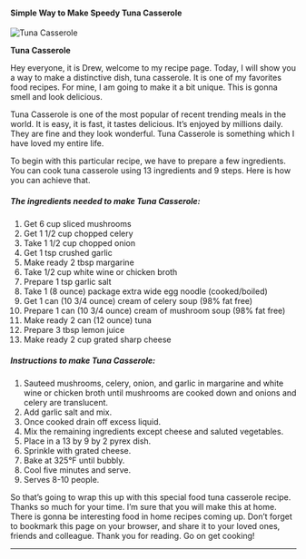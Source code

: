             

#### Simple Way to Make Speedy Tuna Casserole

![Tuna Casserole](https://img-global.cpcdn.com/recipes/32897149/751x532cq70/tuna-casserole-recipe-main-photo.jpg)

**Tuna Casserole**

Hey everyone, it is Drew, welcome to my recipe page. Today, I will show you a way to make a distinctive dish, tuna casserole. It is one of my favorites food recipes. For mine, I am going to make it a bit unique. This is gonna smell and look delicious.

Tuna Casserole is one of the most popular of recent trending meals in the world. It is easy, it is fast, it tastes delicious. It’s enjoyed by millions daily. They are fine and they look wonderful. Tuna Casserole is something which I have loved my entire life.

To begin with this particular recipe, we have to prepare a few ingredients. You can cook tuna casserole using 13 ingredients and 9 steps. Here is how you can achieve that.

##### The ingredients needed to make Tuna Casserole:

1.  Get 6 cup sliced mushrooms
2.  Get 1 1/2 cup chopped celery
3.  Take 1 1/2 cup chopped onion
4.  Get 1 tsp crushed garlic
5.  Make ready 2 tbsp margarine
6.  Take 1/2 cup white wine or chicken broth
7.  Prepare 1 tsp garlic salt
8.  Take 1 (8 ounce) package extra wide egg noodle (cooked/boiled)
9.  Get 1 can (10 3/4 ounce) cream of celery soup (98% fat free)
10.  Prepare 1 can (10 3/4 ounce) cream of mushroom soup (98% fat free)
11.  Make ready 2 can (12 ounce) tuna
12.  Prepare 3 tbsp lemon juice
13.  Make ready 2 cup grated sharp cheese

##### Instructions to make Tuna Casserole:

1.  Sauteed mushrooms, celery, onion, and garlic in margarine and white wine or chicken broth until mushrooms are cooked down and onions and celery are translucent.
2.  Add garlic salt and mix.
3.  Once cooked drain off excess liquid.
4.  Mix the remaining ingredients except cheese and saluted vegetables.
5.  Place in a 13 by 9 by 2 pyrex dish.
6.  Sprinkle with grated cheese.
7.  Bake at 325°F until bubbly.
8.  Cool five minutes and serve.
9.  Serves 8-10 people.

So that’s going to wrap this up with this special food tuna casserole recipe. Thanks so much for your time. I’m sure that you will make this at home. There is gonna be interesting food in home recipes coming up. Don’t forget to bookmark this page on your browser, and share it to your loved ones, friends and colleague. Thank you for reading. Go on get cooking!

* * *